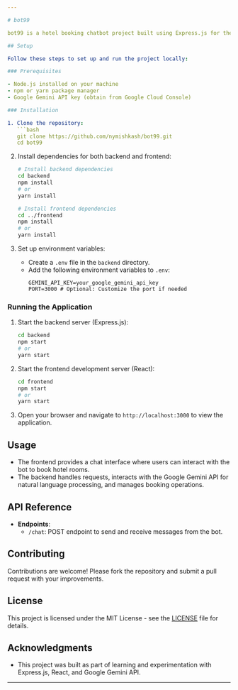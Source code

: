 ```yaml
---

# bot99

bot99 is a hotel booking chatbot project built using Express.js for the backend and React for the frontend. It integrates with the Google Gemini API for natural language processing and handles hotel room bookings for Radisson Blu Plaza.

## Setup

Follow these steps to set up and run the project locally:

### Prerequisites

- Node.js installed on your machine
- npm or yarn package manager
- Google Gemini API key (obtain from Google Cloud Console)

### Installation

1. Clone the repository:
   ```bash
   git clone https://github.com/nymishkash/bot99.git
   cd bot99
   ```

2. Install dependencies for both backend and frontend:

   ```bash
   # Install backend dependencies
   cd backend
   npm install
   # or
   yarn install

   # Install frontend dependencies
   cd ../frontend
   npm install
   # or
   yarn install
   ```

3. Set up environment variables:
   - Create a `.env` file in the `backend` directory.
   - Add the following environment variables to `.env`:
     ```env
     GEMINI_API_KEY=your_google_gemini_api_key
     PORT=3000 # Optional: Customize the port if needed
     ```

### Running the Application

1. Start the backend server (Express.js):
   ```bash
   cd backend
   npm start
   # or
   yarn start
   ```

2. Start the frontend development server (React):
   ```bash
   cd frontend
   npm start
   # or
   yarn start
   ```

3. Open your browser and navigate to `http://localhost:3000` to view the application.

## Usage

- The frontend provides a chat interface where users can interact with the bot to book hotel rooms.
- The backend handles requests, interacts with the Google Gemini API for natural language processing, and manages booking operations.

## API Reference

- **Endpoints**:
  - `/chat`: POST endpoint to send and receive messages from the bot.

## Contributing

Contributions are welcome! Please fork the repository and submit a pull request with your improvements.

## License

This project is licensed under the MIT License - see the [LICENSE](./LICENSE) file for details.

## Acknowledgments

- This project was built as part of learning and experimentation with Express.js, React, and Google Gemini API.

---
```

